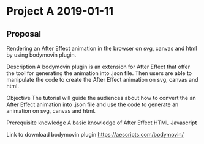 # Project A 2019-01-11
## Proposal
Rendering an After Effect animation in the browser on svg, canvas and html by using bodymovin plugin.

Description 
	A bodymovin plugin is an extension for After Effect that offer the tool for generating the animation into .json file. Then users are able to manipulate the code to create the After Effect animation on svg, canvas and html.
	
Objective
	The tutorial will guide the audiences about how to convert the an After Effect animation into .json file and use the code to generate an animation on svg, canvas and html.
	
Prerequisite knowledge
A basic knowledge of 
After Effect
HTML
Javascript  

Link to download bodymovin plugin
https://aescripts.com/bodymovin/
